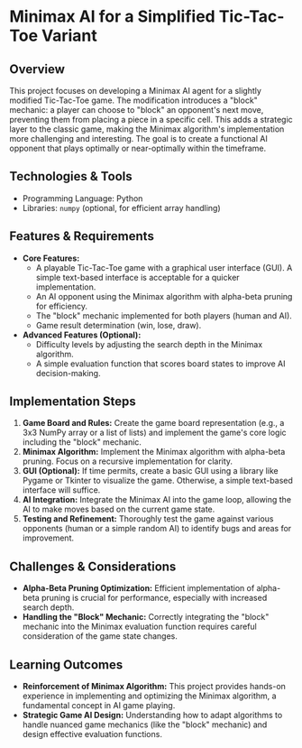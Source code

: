 # Minimax AI for a Simplified Tic-Tac-Toe Variant

## Overview

This project focuses on developing a Minimax AI agent for a slightly modified Tic-Tac-Toe game.  The modification introduces a "block" mechanic: a player can choose to "block" an opponent's next move, preventing them from placing a piece in a specific cell. This adds a strategic layer to the classic game, making the Minimax algorithm's implementation more challenging and interesting. The goal is to create a functional AI opponent that plays optimally or near-optimally within the timeframe.

## Technologies & Tools

- Programming Language: Python
- Libraries:  `numpy` (optional, for efficient array handling)


## Features & Requirements

- **Core Features:**
    - A playable Tic-Tac-Toe game with a graphical user interface (GUI).  A simple text-based interface is acceptable for a quicker implementation.
    - An AI opponent using the Minimax algorithm with alpha-beta pruning for efficiency.
    - The "block" mechanic implemented for both players (human and AI).
    - Game result determination (win, lose, draw).
- **Advanced Features (Optional):**
    - Difficulty levels by adjusting the search depth in the Minimax algorithm.
    -  A simple evaluation function that scores board states to improve AI decision-making.


## Implementation Steps

1. **Game Board and Rules:** Create the game board representation (e.g., a 3x3 NumPy array or a list of lists) and implement the game's core logic including the "block" mechanic.
2. **Minimax Algorithm:** Implement the Minimax algorithm with alpha-beta pruning.  Focus on a recursive implementation for clarity.
3. **GUI (Optional):** If time permits, create a basic GUI using a library like Pygame or Tkinter to visualize the game. Otherwise, a simple text-based interface will suffice.
4. **AI Integration:** Integrate the Minimax AI into the game loop, allowing the AI to make moves based on the current game state.
5. **Testing and Refinement:** Thoroughly test the game against various opponents (human or a simple random AI) to identify bugs and areas for improvement.


## Challenges & Considerations

- **Alpha-Beta Pruning Optimization:** Efficient implementation of alpha-beta pruning is crucial for performance, especially with increased search depth.
- **Handling the "Block" Mechanic:**  Correctly integrating the "block" mechanic into the Minimax evaluation function requires careful consideration of the game state changes.


## Learning Outcomes

- **Reinforcement of Minimax Algorithm:** This project provides hands-on experience in implementing and optimizing the Minimax algorithm, a fundamental concept in AI game playing.
- **Strategic Game AI Design:**  Understanding how to adapt algorithms to handle nuanced game mechanics (like the "block" mechanic) and design effective evaluation functions.

